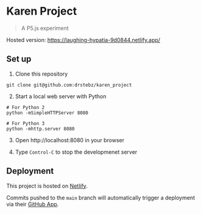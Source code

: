 # Karen Project

> A P5.js experiment

Hosted version: https://laughing-hypatia-9d0844.netlify.app/

## Set up

1. Clone this repository

  ```
  git clone git@github.com:drstebz/karen_project
  ```

2. Start a local web server with Python

  ```
  # For Python 2
  python -mSimpleHTTPServer 8080

  # For Python 3
  python -mhttp.server 8080
  ```

3. Open http://localhost:8080 in your browser

4. Type `Control-C` to stop the developmenet server

## Deployment

This project is hosted on [Netlify](https://netlify.com).

Commits pushed to the `main` branch will automatically trigger a deployment via their [GitHub App](https://github.com/apps/netlify).
